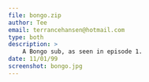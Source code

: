 ```yaml
---
file: bongo.zip
author: Tee
email: terrancehansen@hotmail.com
type: both
description: >
    A Bongo sub, as seen in episode 1.
date: 11/01/99
screenshot: bongo.jpg
---
```

